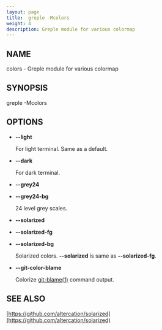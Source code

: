 ```yaml
---
layout: page
title:  greple -Mcolors
weight: 4
description: Greple module for various colormap
---
```


## NAME

colors - Greple module for various colormap

## SYNOPSIS

greple -Mcolors

## OPTIONS

- **--light**

    For light terminal.  Same as a default.

- **--dark**

    For dark terminal.

- **--grey24**
- **--grey24-bg**

    24 level grey scales.

- **--solarized**
- **--solarized-fg**
- **--solarized-bg**

    Solarized colors.  **--solarized** is same as **--solarized-fg**.

- **--git-color-blame**

    Colorize [git-blame(1)](http://man.he.net/man1/git-blame) command output.

## SEE ALSO

[https://github.com/altercation/solarized](https://github.com/altercation/solarized)
